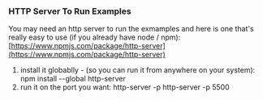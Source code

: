 ### HTTP Server To Run Examples
You may need an http server to run the exmamples and here is one that's really easy to use (if you already have node / npm):
[https://www.npmjs.com/package/http-server](https://www.npmjs.com/package/http-server)
1. install it globablly - (so you can run it from anywhere on your system): npm install --global http-server
2. run it on the port you want: http-server -p <port-number> http-server -p 5500

